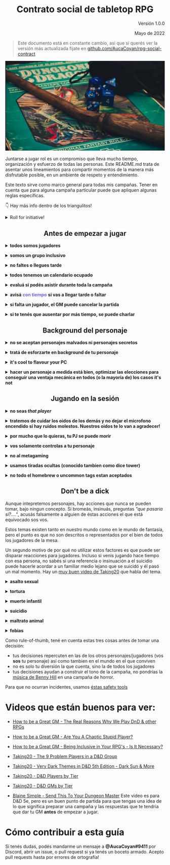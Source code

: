<div align=center>

# Contrato social de tabletop RPG

</div>

<div align=right>
Versión 1.0.0

Mayo de 2022

</div>

> Este documento está en constante cambio, asi que si querés ver la versión más actualizada fijate en [github.com/AucaCoyan/rpg-social-contract](http://www.github.com/AucaCoyan/rpg-social-contract) <!-- , se puede ver el CHANGELOG [acá]() (broken link). -->

![](img/welcome.png)

Juntarse a jugar rol es un compromiso que lleva mucho tiempo, organización y esfuerzo de todas las personas. Este README.md trata de asentar unos lineamientos para compartir momentos de la manera más disfrutable posible, en un ambiente de respeto y entendimiento.

<!--
### Resumen de contenidos:
TODO
-->

Este texto sirve como marco general para todas mis campañas. Tener en cuenta que para alguna campaña particular puede que apliquen algunas reglas especificas.

👇 Hay más info dentro de los triangulitos!

<details><summary>Roll for initiative!</summary><blockquote>
You rolled a nat 1.
</details>

<div align=center>

## Antes de empezar a jugar

</div>

**<details><summary>todos somos jugadores</summary>**

<blockquote>
El GM también es un jugador. La única diferencia es que el GM tiene más de un personaje, pero todos juntos creamos la historia. Si bien el GM es el encargado de marcar el curso del mundo cuando los personajes interactúan con él, no quiere decir que esté abierto a sugerencias. Seguramente si en el momento le parece mejor idea la tuya que la que él tenía pensada, te la va a robar y va a reemplazarla por lo que tenía pensado 😛.

[El punto número 2 de éste video](https://youtu.be/6Z1scWg9boU?t=338) aclara bastante a qué me refiero

En cualquier punto de este documento donde diga `jugadores` se refiere a todos los jugadores de la mesa, inclusive el GM.

</blockquote></details>

**<details><summary>somos un grupo inclusivo</summary>**

<blockquote>
Guy lo explica por qué es importante muy bien <a href="https://www.youtube.com/watch?v=qBXHKMD4HPg">en este video</a>. Lo importante es aceptar a los demás sin importar lo que son, siempre y cuando que no afecten a otro ser vivo.

</blockquote></details>

**<details><summary>no faltes o llegues tarde</summary>**

<blockquote>
Antes de empezar a jugar, tenemos que tener en cuenta que nos juntamos a jugar con compromiso, el GM probablemente estuvo varias horas leyendo el libro, preparando contenido como mapas y monstruos, configurando y copiando texto al VTT mientras está pensando en su tiempo fuera de la pc cómo es la mejor forma de llevar adelante la aventura.

Por favor, respetá el esfuerzo de los demas con el compromiso de llegar puntual a las sesiones y tratar de no faltar. Vos pensá que si falta un jugador los ponés a los demás en una situación de compromiso, porque no estaría bueno que la historia avance sin un jugador, pero mientras tanto qué pueden hacer?.

</blockquote></details>

**<details><summary>todos tenemos un calendario ocupado</summary>**

<blockquote>
Todos tenemos una vida apretada por el trabajo y otros hobbies que mantenemos o tiempo libre que tenemos para nosotros. Coordinar a 4 o más personas hoy es muy ajetreado, este es un motivo más de por qué tratemos de no faltar o cancelar las sesiones, porque muchas veces cuando se cancela no podemos jugar hasta la semana que viene, y pasamos 15 (o más) días sin jugar el juego de mesa que nos gusta 😢. Es de buena onda cuando avisás que cancelas proponer enseguida una fecha para remediar en la semana.
</blockquote></details>

**<details><summary>evaluá si podés asistir durante toda la campaña</summary>**

<blockquote>
A veces tenemos un montón de ganas de jugar una aventura, pero después pasa que nunca encontramos el horario con el grupo, o dormimos mal por 6 meses un dia a la semana poruqe nos comprometimos a jugar a las 12 de la noche.
Tengamos en cuenta eso, no te sumes a una campaña para la cual no podés asegurar estar en todas las sesiones
</blockquote></details>

**<details><summary>avisá** **<span style="color:#6c63ff">con tiempo</span>** **si vas a llegar tarde o faltar</summary>**

<blockquote>
Le doy importancia a la puntualidad, asi que si te ocurre algun problema antes de la sesión y tenés que llegar un poco tarde, por favor avisá en el canal de comunicacion que tengamos en el grupo (no solo al GM! 😉).
Se considera que se espera 15 minutos. Si llegas un minuto después no significa que te quedes afuera de la campaña, pero tratá de tener una buena razón si no avisaste que llegas tarde antes (no digamos 
<i>porque colgué, equis de</i>).
</blockquote></details>

**<details><summary>si falta un jugador, el GM puede cancelar la partida</summary>**

<blockquote>
Si esperamos a un jugador y no viene, después de que el GM considere que la espera fue suficiente se cancela la partida, así no estamos todos comprometidos con algo fijo como jugar rol (sin realmente estar jugando rol) y podemos hacer otra cosa si queremos.

A veces podemos jugar con un jugador menos, pero tratamos de que no sea relevante para la historia (así aprovechamos la juntada). Una de las cosas más dificiles de conseguir es gente para jugar en un horario que puedan todos.

</blockquote></details>

**<details><summary>si te tenés que ausentar por más tiempo, se puede charlar</summary>**

<blockquote>
Si tenés la necesidad de dejar de jugar por varias semanas, por favor charlá con el GM para ver como podemos entrelazar con la campaña, asi no se esfuma de la historia y mágicamente aparece unas sesiones más tarde.
</blockquote></details>

<div align=center>

## Background del personaje

</div>

**<details><summary>no se aceptan personajes malvados ni personajes secretos </summary>**
Sin excepciones. En muy contadas ocasiones de campañas especiales puede haber algun workaround, pero casi siempre la respuesta es no. [Éste video](https://youtu.be/tqebcPfY51M?t=301) tiene la explicación de ambos motivos.

</details>

**<details><summary>tratá de esforzarte en background de tu personaje</summary>**

<blockquote>

Jugamos al rol por varios motivos, por entretenimiento, por leer buenas historias, por interpretar personajes que queremos y escaparnos de la realidad, por el lado gaming de "derrotar" los obstáculos del camino y tambien por el encuentro social [ver éste video](https://www.youtube.com/watch?v=UrIIeC-ahf8) que habla más sobre el tema.

La historia la considero una gran parte, y para que la historia sea de los personajes, necesito de tu ayuda para que me indiques de donde viene, qué está haciendo y hacia adonde va tu personaje. Se agradecen los documentos! (_por ejemplo google docs_ 🧠)

</blockquote></details>

**<details><summary>it's cool to flavour your PC</summary>**

<blockquote>

Con acuerdo del GM, podés rediseñar todo lo que se te antoje de tu personaje, cambiar descripciones de hechizos, animal companions, algunos dotes y tener items personalizados pero es solo es con el objetivo de una mejor interpretacion. No se cambiarán las mecánicas a tu favor porque vos lo pidas.

</blockquote></details>

**<details><summary>hacer un personaje a medida está bien, optimizar las elecciones para conseguir una ventaja mecánica en todos (o la mayoría de) los casos it's not</summary>**

<blockquote>
A todos nos gusta crear personajes, y también nos gusta que sean buenos en lo que hacen, nos hacen las batallas más fáciles.
El punto empieza cuando un jugador empieza a elegir los dotes que más le convienen solo leyendo los contenidos mecánicos, y después el personaje es una mezcla de lore de todas las posibilidades posibles.

Ya me paso en el pasado, la mejor de las ondas con el jugador que habia optimizado todo, pero me pasaba como GM que realizar un encuentro era una remilpaja. No podia hacer un encuentro de dificultad normal para ese personaje sin matar de un solo ataque a los otros jugadores, y tampoco podía hacer un encuentro normal para la party, porque el personaje me mataba 2 o 3 enemigos en un turno.

</blockquote></details>

<div align=center>

## Jugando en la sesión

</div>

**<details><summary>no seas <b><i>that player</i></b></summary>**

<blockquote>
<a href="https://youtu.be/ZiYSLEtR2Wg?t=59">Acá hay un buen video</a> pasando por todos los tipos.

El video de [How to be a Great GM](https://www.youtube.com/watch?v=XHuzkE3wwQA) es mucho mejor explicando los jugadores caóticos. Recomendado!

</blockquote></details>

**<details><summary>tratemos de cuidar los oidos de los demás y no dejar el microfono encendido si hay ruidos molestos. Nuestros oidos te lo van a agradecer!</summary>**

<blockquote>
Además, si acompañás poniendo música, sonidos, pegando imagnes en el canal, haciendo memes durante la semana y demás la pasamos todos mejor 😄
</blockquote></details>

**<details><summary>por mucho que lo quieras, tu PJ se puede morir</summary>**

<blockquote>

La muerte de los personajes es indeseada, pero puede ocurrir.

El mundo de fantasía no está vacío de peligros, y si los personajes fueran actores de una serie que tiene que seguir sería medio aburrido que siempre salgan victoriosos no importan las condiciones. Por supuesto que no voy a ponerme en modo hardcore, pero las acciones tienen consecuencias.

Ante la muerte de un personaje, siempre se charla con el GM qué hacer después.

</blockquote></details>

**<details><summary>vos solamente controlas a tu personaje</summary>**

<blockquote>

No controlás los personajes de los demás, salvo autorización del GM (por ejemplo cuando falta un jugador). No está bueno que le ordenes a otro jugador qué tiene que hacer con su personaje. Acá todos queremos interpretar nuestros propios personajes.

</blockquote></details>

**<details><summary>no al metagaming</summary>**

<blockquote>
Metagaming es cuando un jugador utiliza su conocimiento para determinar las acciones de su personaje, cuando no habría una explicación posible de cómo es que su personaje tendría ese conocimiento en primer lugar.

Hay distintos niveles de metagaming, algunos son inofensivos y muchos son inevitables de que sucedan. El objetivo es que tu personaje no actúe de manera incosistente con respecto a su conocimiento.

</blockquote></details>

**<details><summary>usamos tiradas ocultas (conocido tambien como dice tower)</summary><blockquote>**
Puede ser molesto las primeras veces, pero tiene mucho sentido una vez que lo pensás, imaginate:

Estás en un dungeon oscuro y desconocido, apenas podés guiarte con las direcciones que te dejó en un mapa el que encargó la mision con poca o casi nula información de los peligros. Buscás trampas y te pido que hagas una tirada:

<details><summary>ves el resultado:</summary><blockquote>
sacás un 4, más tu modificador de buscar trampas es un 12
</details></blockquote>

<blockquote>
Si te digo <i>no ves que haya trampas</i>, vas a creerme como jugador? Tu personaje no sabe que buscó mal o se olvidó de revisar si había baldosas flojas.

Ahora, si repetimos el proceso, vos tiras un dado y solamente yo como GM veo el resultado. Te respondo _afinás tus ojos y aguzás tus sentidos, no ves amenazas aparentes_. Reaccionás igual como jugador? tu personaje puede ser mejor interpretado si vos realmente no tenés la información que no deberías tener? (sería como un metagaming menor). Bueno, para eso algunas tiradas se ocultan.

Dicho eso tampoco está bueno ocultar absolutamente todas las tiradas. Hay un thread de reddit que no me acuerdo donde está, pero cuenta que un jugador le pide a su GM que le oculte sus propias tiradas, porque le gusta más que no sepa el resultado de sus acciones.

Siempre se puede convenir con el grupo qué cosas se ocultan y qué cosas no.

</blockquote></details>

**<details><summary>no todo el homebrew o uncommon tags estan aceptados</summary><blockquote>**
el GM dice qué libros oficiales son validos (por ejemplo el Advanced Players Guide, Secrets of Magic, etc). Por fuera de eso, todo contenido poco frecuente (tag de `uncommon` en pathfinder 2e) o extraoficial (homebrew) queda afuera salvo que el GM lo incluya particularmente.

</blockquote></details>

<div align=center>

## Don't be a dick

</div>

Aunque intepretemos personajes, hay acciones que nunca se pueden tomar, bajo ningun concepto. Si bromeás, insinuás, preguntas _"que pasaria sí?...."_, acusás falsamente a alguien de éstas acciones el que está equivocado sos vos.

Estos temas existen tanto en nuestro mundo como en le mundo de fantasía, pero el punto es que no son descritos o representados por el bien de todos los jugadores de la mesa.

Un segundo motivo de por qué no utilizar estos factores es que puede ser disparar reacciones para jugadores. Incluso si venis jugando hace tiempo con esa persona, no sabés si una referencia o insinuación a el suicidio puede hacerle acordar a un familiar medio lejano que se suicidó y él pasó un mal momento. Hay un [muy buen video de Taking20](https://www.youtube.com/watch?v=xo3EC4IHgAc) que habla del tema.

**<details><summary>asalto sexual</summary>**

<blockquote>
Jamás podés intentar un asalto sexual on otro personaje. No import asi otros jugadores aceptan. Ellos y vos no van a participar en ello. 
Con permiso de otro jugador se pueden hacer actos romanticos, como la clasica caricia, agarrar las manos, etcétera, pero el toqueteo es donde está más allá del límite impuesto.

</blockquote></details>

**<details><summary>tortura</summary>**

<blockquote>
No se puede torturar otro personaje, jugador o NPC. Esto incluye pero no está limitado a físico, mental o espiritual.
Un interrogatorio social de naturaleza menos extrema son permisibles, siempre que no se vaya de las manos.

</blockquote></details>

**<details><summary>muerte infantil</summary>**

<blockquote>
No se puede dañar a un niño. Desastres, enemigos, enfermedades y otros peligros existen, pero su uso narrativo está solamente utilizado y aprobado por GMs. Backgrounds con historias complicadas se pueden lograr, previo acuerdo con el GM.

</blockquote></details>

**<details><summary>suicidio</summary>**

<blockquote>
Los jugadores no pueden matar a su personaje mediante el suicidio. No pueden amenazar con hacerlo o decir que lo irán a hacer. Un sacrificio heróico puede estar ok según cada caso.

</blockquote></details>

**<details><summary>maltrato animal</summary>**

<blockquote>
Los seres tienen las mismas intenciones de vivir que nosotros. Así como no maltratamos humanos, tampoco está permitido maltratar otras especies. Las que sea.

</blockquote></details>

**<details><summary>fobias</summary>**

<blockquote>
Este es menos serio que los anteriores, pero sigue siendo una regla dura a la cual adherirse. Si tu personaje contiene simbología fuerte, referencias o tiene la fobia, lo mejor es avisar a los otros jugadores, así pueden decidir si se sienten bien o se sienten incómodos con la simbología. Es por el bien de todos.

Ejemplos comunes de fobias:

- Arachnophobia (arañas)
- Aerophobia (volar)
- Trypophobia (clusters de agujeros)
- Ophidiophobia (serpientes)
- Cynophobia (perros)
- Thalassophobia (profundidades acuáticas)
- Trypanophobia (agujas)
- Coulrophobia (payasos)

</blockquote></details>

Como rule-of-thumb, tené en cuenta estas tres cosas antes de tomar una decisión:

- tus decisiones repercuten en las de los otros personajes/jugadores (vos **sos** tu personaje) así como tambien en el mundo en el que conviven
- no es solo tu diversión la que cuenta, sino la de todos los jugadores
- tus decisiones ayudan a construir el tono de la campaña, no pondrías la [música de Benny Hill](https://www.youtube.com/watch?v=MK6TXMsvgQg&t=3s) en una campaña de horror.

Para que no ocurran incidentes, usamos [éstas safety tools](https://drive.google.com/drive/folders/114jRmhzBpdqkAlhmveis0nmW73qkAZCj)

# Videos que están buenos para ver:

- [How to be a Great GM - The Real Reasons Why We Play DnD & other RPGs](https://www.youtube.com/watch?v=UrIIeC-ahf8)

- [How to be a Great GM - Are You A Chaotic Stupid Player?](https://www.youtube.com/watch?v=XHuzkE3wwQA)

- [How to be a Great GM - Being Inclusive in Your RPG's - Is It Necessary?](https://www.youtube.com/watch?v=qBXHKMD4HPg)

- [Taking20 - The 9 Problem Players in a D&D Group](https://www.youtube.com/watch?v=ZiYSLEtR2Wg&t=59s)

- [Taking20 - Very Dark Themes in D&D 5th Edition - Dark Sun & More](https://www.youtube.com/watch?v=xo3EC4IHgAc)

- [Taking20 - D&D Players by Tier](https://www.youtube.com/watch?v=9fAEYGoTDwA)

- [Taking20 - D&D GMs by Tier](https://www.youtube.com/watch?v=s85m27-1BTM)

- [Blaine Simple - Send This To Your Dungeon Master](https://www.youtube.com/watch?v=fzgrTgorEFU) Este video es para D&D 5e, pero es un buen punto de partida para que tengas una idea de lo que significa preparar una campaña y las respuestas que te tendria que dar tu GM **antes** de empezar a jugar.

# Cómo contribuir a esta guía

Si tenés dudas, podés mandarme un mensaje a **@AucaCoyan#9411** por Discord, abrir un issue, o pull request si ya tenés un boceto armado. Acepto pull requests hasta por errores de ortografía!

<!--
Dudas:
* como explico el ambiente o lo que esta bien o mal en una campaña?
* agregar LGBT
* poner ejemplos de que esta bien y que no esta bien en metagaming. Estaria bueno buscar un video quizás
    Por ejemplo Leer el modulo de aventuras. Si lo querés hacer hacelo, pero después no actues en consecuencia con eso porque te saco de la campaña sin dudarlo
--->
